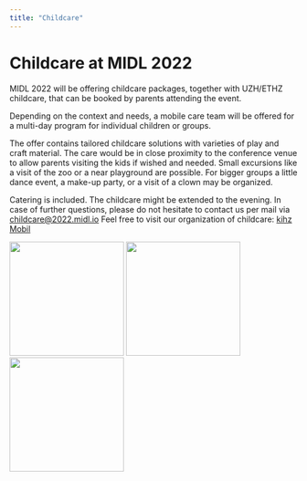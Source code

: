 ```yaml
---
title: "Childcare"
---
```


# Childcare at MIDL 2022

MIDL 2022 will be offering childcare packages, together with UZH/ETHZ childcare, that can be booked by parents attending the event. 

Depending on the context and needs, a mobile care team will be offered for a multi-day program for individual children or groups.

The offer contains tailored childcare solutions with varieties of play and craft material. The care would be in close proximity to the conference venue to allow parents visiting the kids if wished and needed.
Small excursions like a visit of the zoo or a near playground are possible. For bigger groups a little dance event, a make-up party, or a visit of a clown may be organized.

Catering is included.
The childcare might be extended to the evening.
In case of further questions, please do not hesitate to contact us per mail via [childcare@2022.midl.io](mailto:childcare@2022.midl.io)
Feel free to visit our organization of childcare: [kihz Mobil](https://www.kihz.uzh.ch/en/kihz-mobil.html)

 <img src="images/childcare/Bild1.png" width="200">  <img src="images/childcare/Bild2.png" width="200">  
 <img src="images/childcare/Bild3.png" width="200">